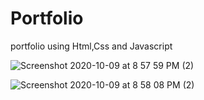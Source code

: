 # Portfolio
portfolio using Html,Css and Javascript


![Screenshot 2020-10-09 at 8 57 59 PM (2)](https://user-images.githubusercontent.com/61821926/95603004-55af4a00-0a73-11eb-841c-328430a45708.png)

![Screenshot 2020-10-09 at 8 58 08 PM (2)](https://user-images.githubusercontent.com/61821926/95603116-78d9f980-0a73-11eb-9ecb-4e52c153623e.png)

